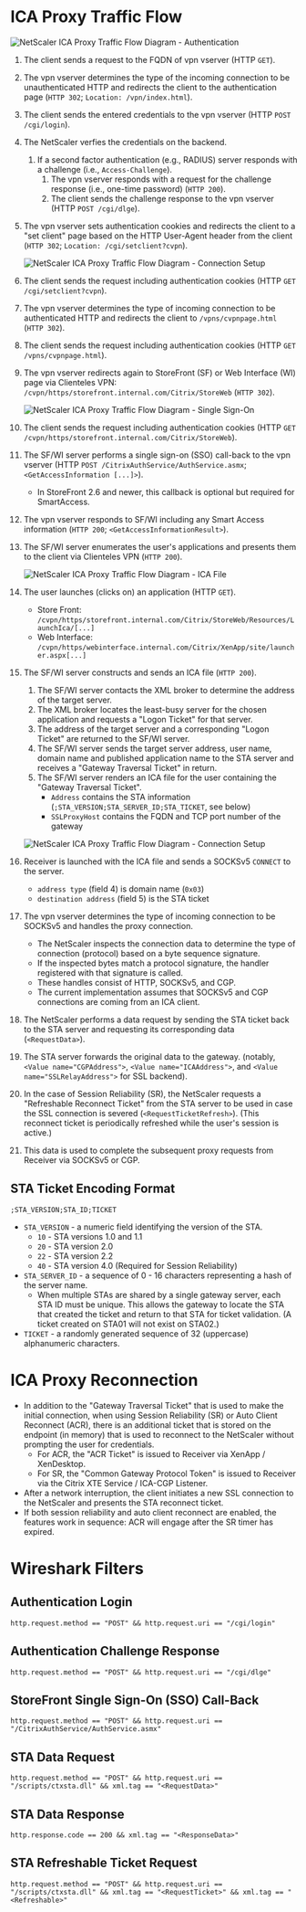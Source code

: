 # ICA Proxy Traffic Flow

![NetScaler ICA Proxy Traffic Flow Diagram - Authentication](images/icaproxy_1-auth.png)

1. The client sends a request to the FQDN of vpn vserver (HTTP `GET`).

1. The vpn vserver determines the type of the incoming connection to be unauthenticated HTTP and redirects the client to the authentication page (`HTTP 302`; `Location: /vpn/index.html`).

1. The client sends the entered credentials to the vpn vserver (HTTP `POST /cgi/login`).

1. The NetScaler verfies the credentials on the backend.
	1. If a second factor authentication (e.g., RADIUS) server responds with a challenge (i.e., `Access-Challenge`).
		1. The vpn vserver responds with a request for the challenge response (i.e., one-time password) (`HTTP 200`).
		1. The client sends the challenge response to the vpn vserver (HTTP `POST /cgi/dlge`).

1. The vpn vserver sets authentication cookies and redirects the client to a "set client" page based on the HTTP User-Agent header from the client (`HTTP 302`; `Location: /cgi/setclient?cvpn`).

	![NetScaler ICA Proxy Traffic Flow Diagram - Connection Setup](images/icaproxy_2-setup.png)

1. The client sends the request including authentication cookies (HTTP `GET /cgi/setclient?cvpn`).

1. The vpn vserver determines the type of incoming connection to be authenticated HTTP and redirects the client to `/vpns/cvpnpage.html` (`HTTP 302`).

1. The client sends the request including authentication cookies (HTTP `GET /vpns/cvpnpage.html`).

1. The vpn vserver redirects again to StoreFront (SF) or Web Interface (WI) page via Clienteles VPN: `/cvpn/https/storefront.internal.com/Citrix/StoreWeb` (`HTTP 302`).

	![NetScaler ICA Proxy Traffic Flow Diagram - Single Sign-On](images/icaproxy_3-sso.png)

1. The client sends the request including authentication cookies (HTTP `GET /cvpn/https/storefront.internal.com/Citrix/StoreWeb`).

1. The SF/WI server performs a single sign-on (SSO) call-back to the vpn vserver (HTTP `POST /CitrixAuthService/AuthService.asmx`; `<GetAccessInformation [...]>`).
	- In StoreFront 2.6 and newer, this callback is optional but required for SmartAccess.

1. The vpn vserver responds to SF/WI including any Smart Access information (`HTTP 200`; `<GetAccessInformationResult>`).

1. The SF/WI server enumerates the user's applications and presents them to the client via Clienteles VPN  (`HTTP 200`).

	![NetScaler ICA Proxy Traffic Flow Diagram - ICA File](images/icaproxy_4-ica.png)

1. The user launches (clicks on) an application (HTTP `GET`).
	- Store Front: `/cvpn/https/storefront.internal.com/Citrix/StoreWeb/Resources/LaunchIca/[...]`
	- Web Interface: `/cvpn/https/webinterface.internal.com/Citrix/XenApp/site/launcher.aspx[...]`

1. The SF/WI server constructs and sends an ICA file (`HTTP 200`).
	1. The SF/WI server contacts the XML broker to determine the address of the target server.
	1. The XML broker locates the least-busy server for the chosen application and requests a "Logon Ticket" for that server.
	1. The address of the target server and a corresponding "Logon Ticket" are returned to the SF/WI server.
	1. The SF/WI server sends the target server address, user name, domain name and published application name to the STA server and receives a "Gateway Traversal Ticket" in return.
	1. The SF/WI server renders an ICA file for the user containing the "Gateway Traversal Ticket".
		- `Address` contains the STA information (`;STA_VERSION;STA_SERVER_ID;STA_TICKET`, see below)
		- `SSLProxyHost` contains the FQDN and TCP port number of the gateway

	![NetScaler ICA Proxy Traffic Flow Diagram - Connection Setup](images/icaproxy_5-proxy.png)

1.  Receiver is launched with the ICA file and sends a SOCKSv5 `CONNECT` to the server.
	- `address type` (field 4) is domain name (`0x03`)
	- `destination address` (field 5) is the STA ticket

1. The vpn vserver determines the type of incoming connection to be SOCKSv5 and handles the proxy connection.
	- The NetScaler inspects the connection data to determine the type of connection (protocol) based on a byte sequence signature.
	- If the inspected bytes match a protocol signature, the handler registered with that signature is called.
	- These handles consist of HTTP, SOCKSv5, and CGP.
	- The current implementation assumes that SOCKSv5 and CGP connections are coming from an ICA client.

1. The NetScaler performs a data request by sending the STA ticket back to the STA server and requesting its corresponding data (`<RequestData>`).

1. The STA server forwards the original data to the gateway. (notably, `<Value name="CGPAddress">`, `<Value name="ICAAddress">`, and `<Value name="SSLRelayAddress">` for SSL backend).

1. In the case of Session Reliability (SR), the NetScaler requests a "Refreshable Reconnect Ticket" from the STA server to be used in case the SSL connection is severed  (`<RequestTicketRefresh>`). (This reconnect ticket is periodically refreshed while the user's session is active.)

1. This data is used to complete the subsequent proxy requests from Receiver via SOCKSv5 or CGP.

## STA Ticket Encoding Format
`;STA_VERSION;STA_ID;TICKET`
- `STA_VERSION` - a numeric field identifying the version of the STA.
  - `10` - STA versions 1.0 and 1.1
  - `20` - STA version 2.0
  - `22` - STA version 2.2
  - `40` - STA version 4.0 (Required for Session Reliability)
- `STA_SERVER_ID` - a sequence of 0 - 16 characters representing a hash of the server name.
  - When multiple STAs are shared by a single gateway server, each STA ID must be unique. This allows the gateway to locate the STA that created the ticket and return to that STA for ticket validation. (A ticket created on STA01 will not exist on STA02.)
- `TICKET` - a randomly generated sequence of 32 (uppercase) alphanumeric characters.

# ICA Proxy Reconnection

- In addition to the "Gateway Traversal Ticket" that is used to make the initial connection, when using Session Reliability (SR) or Auto Client Reconnect (ACR), there is an additional ticket that is stored on the endpoint (in memory) that is used to reconnect to the NetScaler without prompting the user for credentials.
  - For ACR, the "ACR Ticket" is issued to Receiver via XenApp / XenDesktop.
  - For SR, the "Common Gateway Protocol Token" is issued to Receiver via the Citrix XTE Service / ICA-CGP Listener.
- After a network interruption, the client initiates a new SSL connection to the NetScaler and presents the STA reconnect ticket.
- If both session reliability and auto client reconnect are enabled, the features work in sequence: ACR will engage after the SR timer has expired.

# Wireshark Filters

## Authentication Login
	http.request.method == "POST" && http.request.uri == "/cgi/login"

## Authentication Challenge Response
	http.request.method == "POST" && http.request.uri == "/cgi/dlge"

## StoreFront Single Sign-On (SSO) Call-Back
	http.request.method == "POST" && http.request.uri == "/CitrixAuthService/AuthService.asmx"

## STA Data Request
	http.request.method == "POST" && http.request.uri == "/scripts/ctxsta.dll" && xml.tag == "<RequestData>"

## STA Data Response
	http.response.code == 200 && xml.tag == "<ResponseData>"

## STA Refreshable Ticket Request
	http.request.method == "POST" && http.request.uri == "/scripts/ctxsta.dll" && xml.tag == "<RequestTicket>" && xml.tag == "<Refreshable>"
